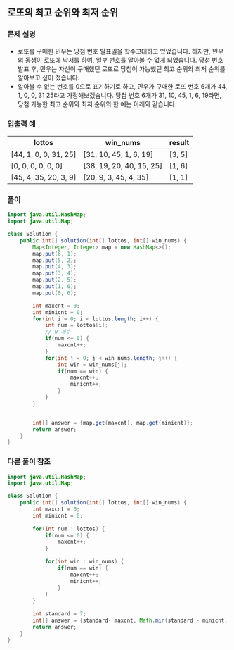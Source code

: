 ## 로또의 최고 순위와 최저 순위 ##

### 문제 설명 ###
  - 로또를 구매한 민우는 당첨 번호 발표일을 학수고대하고 있었습니다. 하지만, 민우의 동생이 로또에 낙서를 하여, 일부 번호를 알아볼 수 없게 되었습니다. 당첨 번호 발표 후, 민우는 자신이 구매했던 로또로 당첨이 가능했던 최고 순위와 최저 순위를 알아보고 싶어 졌습니다.
  - 알아볼 수 없는 번호를 0으로 표기하기로 하고, 민우가 구매한 로또 번호 6개가 44, 1, 0, 0, 31 25라고 가정해보겠습니다. 당첨 번호 6개가 31, 10, 45, 1, 6, 19라면, 당첨 가능한 최고 순위와 최저 순위의 한 예는 아래와 같습니다.

### 입출력 예 ###
lottos | win_nums | result
---- | ---- | ---- 
[44, 1, 0, 0, 31, 25] | [31, 10, 45, 1, 6, 19] | [3, 5]
[0, 0, 0, 0, 0, 0] | [38, 19, 20, 40, 15, 25] | [1, 6]
[45, 4, 35, 20, 3, 9] | [20, 9, 3, 45, 4, 35] | [1, 1]


### 풀이 ###
````java
import java.util.HashMap;
import java.util.Map;

class Solution {
    public int[] solution(int[] lottos, int[] win_nums) {
        Map<Integer, Integer> map = new HashMap<>();
        map.put(6, 1);
        map.put(5, 2);
        map.put(4, 3);
        map.put(3, 4);
        map.put(2, 5);
        map.put(1, 6);
        map.put(0, 6);

        int maxcnt = 0;
        int minicnt = 0;
        for(int i = 0; i < lottos.length; i++) {
            int num = lottos[i];
            // 0 개수
            if(num <= 0) {
                maxcnt++;
            }
            for(int j = 0; j < win_nums.length; j++) {
                int win = win_nums[j];
                if(num == win) {
                    maxcnt++;
                    minicnt++;
                }
            }
        }


        int[] answer = {map.get(maxcnt), map.get(minicnt)};
        return answer;
    }
}
````


### 다른 풀이 참조 ###
````java
import java.util.HashMap;
import java.util.Map;

class Solution {
    public int[] solution(int[] lottos, int[] win_nums) {	
		int maxcnt = 0;
		int minicnt = 0;
		
		for(int num : lottos) {
			if(num <= 0) {
				maxcnt++;
			}
			
			for(int win : win_nums) {
				if(num == win) {
					maxcnt++;
					minicnt++;
				}
			}
		}
		
		int standard = 7;
		int[] answer = {standard- maxcnt, Math.min(standard - minicnt, 6)};
        return answer;
    }
}
````
